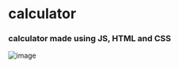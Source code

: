 # calculator
### calculator made using JS, HTML and CSS
![image](https://user-images.githubusercontent.com/104324780/180626360-8f6fd399-853f-4d3c-a350-a0bc1d87902e.png)
